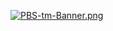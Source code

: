 [![PBS-tm-Banner.png](https://i.postimg.cc/PJkWm70R/PBS-tm-Banner.png)](https://postimg.cc/47BHGWf6)
